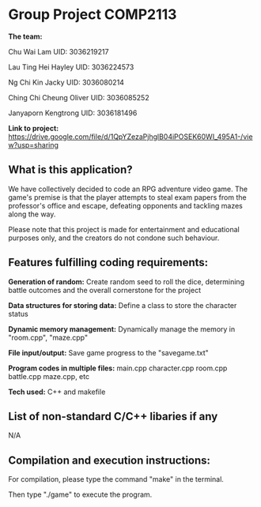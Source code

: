 # Group Project COMP2113 
**The team:** 

Chu Wai Lam UID: 3036219217

Lau Ting Hei Hayley UID: 3036224573

Ng Chi Kin Jacky UID: 3036080214

Ching Chi Cheung Oliver UID: 3036085252

Janyaporn Kengtrong UID: 3036181496

**Link to project:** https://drive.google.com/file/d/1QpYZezaPjhglB04iPOSEK60WI_495A1-/view?usp=sharing 


## What is this application?
We have collectively decided to code an RPG adventure video game. The game's premise is that the player attempts to steal exam papers from the professor's office and escape, defeating opponents and tackling mazes along the way.

Please note that this project is made for entertainment and educational purposes only, and the creators do not condone such behaviour.

## Features fulfilling coding requirements:
**Generation of random:** Create random seed to roll the dice, determining battle outcomes and the overall cornerstone for the project
  
**Data structures for storing data:** Define a class to store the character status

**Dynamic memory management:** Dynamically manage the memory in "room.cpp", "maze.cpp"

**File input/output:** Save game progress to the "savegame.txt"

**Program codes in multiple files:** main.cpp character.cpp room.cpp battle.cpp maze.cpp, etc

**Tech used:** C++ and makefile


## List of non-standard C/C++ libaries if any
N/A

## Compilation and execution instructions:
For compilation, please type the command "make" in the terminal.

Then type "./game" to execute the program. 




